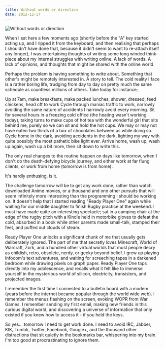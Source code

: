 ```yaml
---
title: Without words or direction
date: 2012-12-17
---
```


![Without words or direction](https://source.unsplash.com/2aFp6EWWs58/1600x900)

When I sat here a few moments ago (shortly before the "A" key started acting up, and I ripped it from the keyboard, and then realising that perhaps I shouldn't have done that, because it didn't seem to want to re-attach itself any longer), I was entertaining thoughts of writing some long winded think-piece about my internal struggles with writing online. A lack of words. A lack of opinions, and thoughts that might be shared with the online world.

Perhaps the problem is having something to write about. Something that other's might be remotely interested in. A story to tell. The cold reality I face is a rather boring life, trudging from day to day on pretty much the same schedule as countless millions of others. Take today for instance;

Up at 7am, make breakfasts, make packed lunches, shower, dressed, feed chickens, head off to work Cycle through maniac traffic to work, narrowly avoiding the same nature of accidents I narrowly avoid every morning. Sit for several hours in a freezing cold office (the heating wasn't working today), taking turns to make cups of hot tea with the wonderful girl that sits behind me, purely so we can sit and hold the hot cups. We may or may not have eaten two thirds of a box of chocolates between us while doing so. Cycle home in the dark, avoiding accidents in the dark, lighting my way with quite possibly the most pathetic bike light ever. Arrive home, wash up, wash up again, wash up a bit more, then sit down to write this.

The only real changes to the routine happen on days like tomorrow, when I don't do the death-defying bicycle journey, and either work at far flung clients, or work from home (tomorrow is from home).

It's hardly enthusing, is it.

The challenge tomorrow will be to get any work done, rather than watch downloaded Anime movies, or a thousand and one other pursuits that will seem infinitely more interesting than the programming I should be working on. It doesn't help that I started reading "Ready Player One" again while waiting for our middle daughter to finish Rugby practice at the weekend. I must have made quite an interesting spectacle; sat in a camping chair at the edge of the rugby pitch with a Kindle held in motorbike gloves to defeat the cold, absorbed in a book while other parents made small-talk, stamped their feet, and puffed out clouds of steam.

Ready Player One unlocks a significant chunk of me that usually gets deliberately ignored. The part of me that secretly loves Minecraft, World of Warcraft, Zork, and a hundred other virtual worlds that most people decry as childish, retro, obsolete, nerdy, or geeky beyond belief. I grew up playing Infocom's text adventures, and waiting for screeching tapes in a darkened bedroom while drawing pixels on graph paper. Ready Player One taps directly into my adolescence, and recalls what it felt like to immerse yourself in the mysterious world of silicon, electricity, transistors, and projected images.

I remember the first time I connected to a bulletin board with a modem (years before the internet became popular through the world wide web). I remember the menus flashing on the screen, evoking WOPR from War Games. I remember sending my first email, making new friends in this curious digital world, and discovering a universe of information that only existed if you knew how to access it - if you held the keys.

So yes... tomorrow I need to get work done. I need to avoid IRC, Jabber, KIK, Tumblr, Twitter, Facebook, Google+, and the thousand other distractions that sit quietly in the bookmarks bar, whispering into my brain. I'm too good at procrastinating to ignore them.